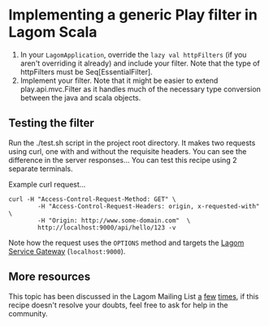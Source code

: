 # Implementing a generic Play filter in Lagom Scala 

1. In your `LagomApplication`, override the `lazy val httpFilters` (if you aren't overriding it already) and include your filter. Note that the type of httpFilters must be Seq[EssentialFilter].
2. Implement your filter. Note that it might be easier to extend play.api.mvc.Filter as it handles much of the necessary type conversion between the java and scala objects.

## Testing the filter

Run the ./test.sh script in the project root directory. It makes two requests using curl, one with and without the requisite headers. You can see the difference in the server responses...
You can test this recipe using 2 separate terminals.

Example curl request...
```
curl -H "Access-Control-Request-Method: GET" \
        -H "Access-Control-Request-Headers: origin, x-requested-with" \
        -H "Origin: http://www.some-domain.com"  \
        http://localhost:9000/api/hello/123 -v        
```

Note how the request uses the `OPTIONS` method and targets the [Lagom Service Gateway](https://www.lagomframework.com/documentation/1.3.x/scala/ServiceLocator.html) (`localhost:9000`).

## More resources

This topic has been discussed in the Lagom Mailing List [a](https://groups.google.com/forum/?utm_medium=email&utm_source=footer#!msg/lagom-framework/_3Hjvp18NNU/ygu8Pa5wAQAJ) [few](https://groups.google.com/forum/?utm_medium=email&utm_source=footer#!msg/lagom-framework/7YZccqRUS4g/HNMykAiGBAAJ) [times](https://groups.google.com/forum/?utm_medium=email&utm_source=footer#!msg/lagom-framework/3y0wgIMillE/ItT1rPDfBgAJ), if this recipe doesn't resolve your doubts, feel free to ask for help in the community.

